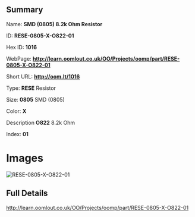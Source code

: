 

## Summary
 
Name: __SMD (0805) 8.2k Ohm Resistor__

ID: __RESE-0805-X-O822-01__

Hex ID: __1016__

WebPage: __http://learn.oomlout.co.uk/OO/Projects/oomp/part/RESE-0805-X-O822-01__

Short URL: __http://oom.lt/1016__


Type: __RESE__ Resistor 

Size: __0805__ SMD (0805) 

Color: __X__  

Description __O822__ 8.2k Ohm 

Index: __01__


# Images
![RESE-0805-X-O822-01](http://oomlout.com/oomp-gen/parts/RESE-0805-X-O822-01/RESE-0805-X-O822-01_420.jpg)



## Full Details

 http://learn.oomlout.co.uk/OO/Projects/oomp/part/RESE-0805-X-O822-01














